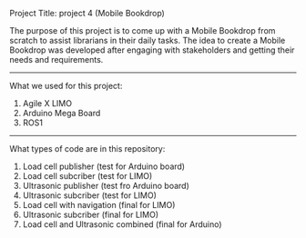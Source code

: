 Project Title: project 4 (Mobile Bookdrop)

  The purpose of this project is to come up with a Mobile Bookdrop from scratch to assist librarians in their daily tasks.
  The idea to create a Mobile Bookdrop was developed after engaging with stakeholders and getting their needs and requirements.
  
 _______________________________________________________________________________________________________________________________

What we used for this project:

  1. Agile X LIMO
  2. Arduino Mega Board
  3. ROS1
  
 _______________________________________________________________________________________________________________________________

What types of code are in this repository:
  
  1. Load cell publisher (test for Arduino board)
  2. Load cell subcriber (test for LIMO)
  3. Ultrasonic publisher (test fro Arduino board)
  4. Ultrasonic subcriber (test for LIMO)
  5. Load cell with navigation (final for LIMO)
  6. Ultrasonic subcriber (final for LIMO)
  7. Load cell and Ultrasonic combined (final for Arduino)
